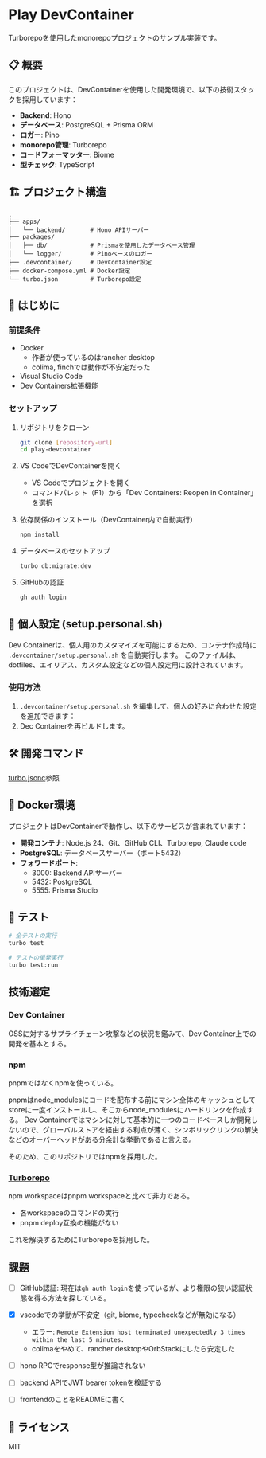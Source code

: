 # Play DevContainer

Turborepoを使用したmonorepoプロジェクトのサンプル実装です。

## 📋 概要

このプロジェクトは、DevContainerを使用した開発環境で、以下の技術スタックを採用しています：

- **Backend**: Hono
- **データベース**: PostgreSQL + Prisma ORM
- **ロガー**: Pino
- **monorepo管理**: Turborepo
- **コードフォーマッター**: Biome
- **型チェック**: TypeScript

## 🏗️ プロジェクト構造

```
.
├── apps/
│   └── backend/       # Hono APIサーバー
├── packages/
│   ├── db/            # Prismaを使用したデータベース管理
│   └── logger/        # Pinoベースのロガー
├── .devcontainer/     # DevContainer設定
├── docker-compose.yml # Docker設定
└── turbo.json         # Turborepo設定
```

## 🚀 はじめに

### 前提条件

- Docker
  - 作者が使っているのはrancher desktop
  - colima, finchでは動作が不安定だった
- Visual Studio Code
- Dev Containers拡張機能

### セットアップ

1. リポジトリをクローン
   ```bash
   git clone [repository-url]
   cd play-devcontainer
   ```

2. VS CodeでDevContainerを開く
   - VS Codeでプロジェクトを開く
   - コマンドパレット（F1）から「Dev Containers: Reopen in Container」を選択

3. 依存関係のインストール（DevContainer内で自動実行）
   ```bash
   npm install
   ```

4. データベースのセットアップ
   ```bash
   turbo db:migrate:dev
   ```

5. GitHubの認証
   ```bash
   gh auth login
   ```

## 🔧 個人設定 (setup.personal.sh)

Dev Containerは、個人用のカスタマイズを可能にするため、コンテナ作成時に `.devcontainer/setup.personal.sh` を自動実行します。
このファイルは、dotfiles、エイリアス、カスタム設定などの個人設定用に設計されています。

### 使用方法

1. `.devcontainer/setup.personal.sh` を編集して、個人の好みに合わせた設定を追加できます：
1. Dec Containerを再ビルドします。

## 🛠️ 開発コマンド

[turbo.jsonc](./turbo.jsonc)参照

## 🐳 Docker環境

プロジェクトはDevContainerで動作し、以下のサービスが含まれています：

- **開発コンテナ**: Node.js 24、Git、GitHub CLI、Turborepo, Claude code
- **PostgreSQL**: データベースサーバー（ポート5432）
- **フォワードポート**:
  - 3000: Backend APIサーバー
  - 5432: PostgreSQL
  - 5555: Prisma Studio

## 🧪 テスト

```bash
# 全テストの実行
turbo test

# テストの単発実行
turbo test:run
```

## 技術選定

### Dev Container

OSSに対するサプライチェーン攻撃などの状況を鑑みて、Dev Container上での開発を基本とする。

### npm
pnpmではなくnpmを使っている。

pnpmはnode_modulesにコードを配布する前にマシン全体のキャッシュとしてstoreに一度インストールし、そこからnode_modulesにハードリンクを作成する。
Dev Containerではマシンに対して基本的に一つのコードベースしか開発しないので、グローバルストアを経由する利点が薄く、シンボリックリンクの解決などのオーバーヘッドがある分余計な挙動であると言える。

そのため、このリポジトリではnpmを採用した。

### [Turborepo](https://turborepo.com/)
npm workspaceはpnpm workspaceと比べて非力である。
- 各workspaceのコマンドの実行
- pnpm deploy互換の機能がない

これを解決するためにTurborepoを採用した。

## 課題

- [ ] GitHub認証: 現在は`gh auth login`を使っているが、より権限の狭い認証状態を得る方法を探している。
- [x] vscodeでの挙動が不安定（git, biome, typecheckなどが無効になる）
  - エラー: `Remote Extension host terminated unexpectedly 3 times within the last 5 minutes.`
  - colimaをやめて、rancher desktopやOrbStackにしたら安定した
- [ ] hono RPCでresponse型が推論されない
- [ ] backend APIでJWT bearer tokenを検証する
- [ ] frontendのことをREADMEに書く


## 📄 ライセンス

MIT